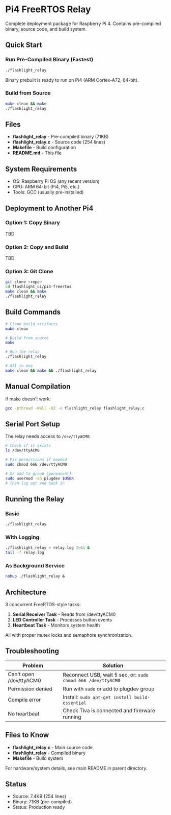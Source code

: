# Pi4 FreeRTOS Relay

Complete deployment package for Raspberry Pi 4. Contains pre-compiled binary, source code, and build system.

## Quick Start

### Run Pre-Compiled Binary (Fastest)
```bash
./flashlight_relay
```
Binary prebuilt is ready to run on Pi4 (ARM Cortex-A72, 64-bit).

### Build from Source
```bash
make clean && make
./flashlight_relay
```

## Files

- **flashlight_relay** - Pre-compiled binary (71KB)
- **flashlight_relay.c** - Source code (254 lines)
- **Makefile** - Build configuration
- **README.md** - This file

## System Requirements

- OS: Raspberry Pi OS (any recent version)
- CPU: ARM 64-bit (Pi4, Pi5, etc.)
- Tools: GCC (usually pre-installed)

## Deployment to Another Pi4

### Option 1: Copy Binary

TBD

### Option 2: Copy and Build

TBD


### Option 3: Git Clone
```bash
git clone <repo>
cd flashlight_ui/pi4-freertos
make clean && make
./flashlight_relay
```

## Build Commands

```bash
# Clean build artifacts
make clean

# Build from source
make

# Run the relay
./flashlight_relay

# All in one
make clean && make && ./flashlight_relay
```

## Manual Compilation

If make doesn't work:
```bash
gcc -pthread -Wall -O2 -o flashlight_relay flashlight_relay.c
```

## Serial Port Setup

The relay needs access to `/dev/ttyACM0`:

```bash
# Check if it exists
ls /dev/ttyACM0

# Fix permissions if needed
sudo chmod 666 /dev/ttyACM0

# Or add to group (permanent)
sudo usermod -aG plugdev $USER
# Then log out and back in
```

## Running the Relay

### Basic
```bash
./flashlight_relay
```

### With Logging
```bash
./flashlight_relay > relay.log 2>&1 &
tail -f relay.log
```

### As Background Service
```bash
nohup ./flashlight_relay &
```

## Architecture

3 concurrent FreeRTOS-style tasks:

1. **Serial Receiver Task** - Reads from /dev/ttyACM0
2. **LED Controller Task** - Processes button events
3. **Heartbeat Task** - Monitors system health

All with proper mutex locks and semaphore synchronization.

## Troubleshooting

| Problem | Solution |
|---------|----------|
| Can't open /dev/ttyACM0 | Reconnect USB, wait 5 sec, or: `sudo chmod 666 /dev/ttyACM0` |
| Permission denied | Run with `sudo` or add to plugdev group |
| Compile error | Install: `sudo apt-get install build-essential` |
| No heartbeat | Check Tiva is connected and firmware running |

## Files to Know

- **flashlight_relay.c** - Main source code
- **flashlight_relay** - Compiled binary
- **Makefile** - Build system

For hardware/system details, see main README in parent directory.

## Status

- Source: 7.4KB (254 lines)
- Binary: 71KB (pre-compiled)
- Status: Production ready
